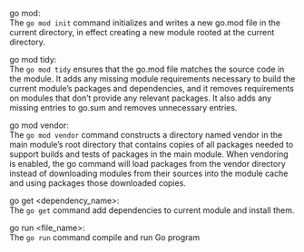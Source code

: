 go mod:\
The `go mod init` command initializes and writes a new go.mod file in the current directory, in effect creating a new module rooted at the current directory.

go mod tidy:\
The `go mod tidy` ensures that the go.mod file matches the source code in the module. It adds any missing module requirements necessary to build the current module’s packages and dependencies, and it removes requirements on modules that don’t provide any relevant packages. It also adds any missing entries to go.sum and removes unnecessary entries.

go mod vendor:\
The `go mod vendor` command constructs a directory named vendor in the main module’s root directory that contains copies of all packages needed to support builds and tests of packages in the main module. When vendoring is enabled, the go command will load packages from the vendor directory instead of downloading modules from their sources into the module cache and using packages those downloaded copies.

go get <dependency_name>:\
The `go get` command add dependencies to current module and install them.

go run <file_name>:\
The `go run` command compile and run Go program
